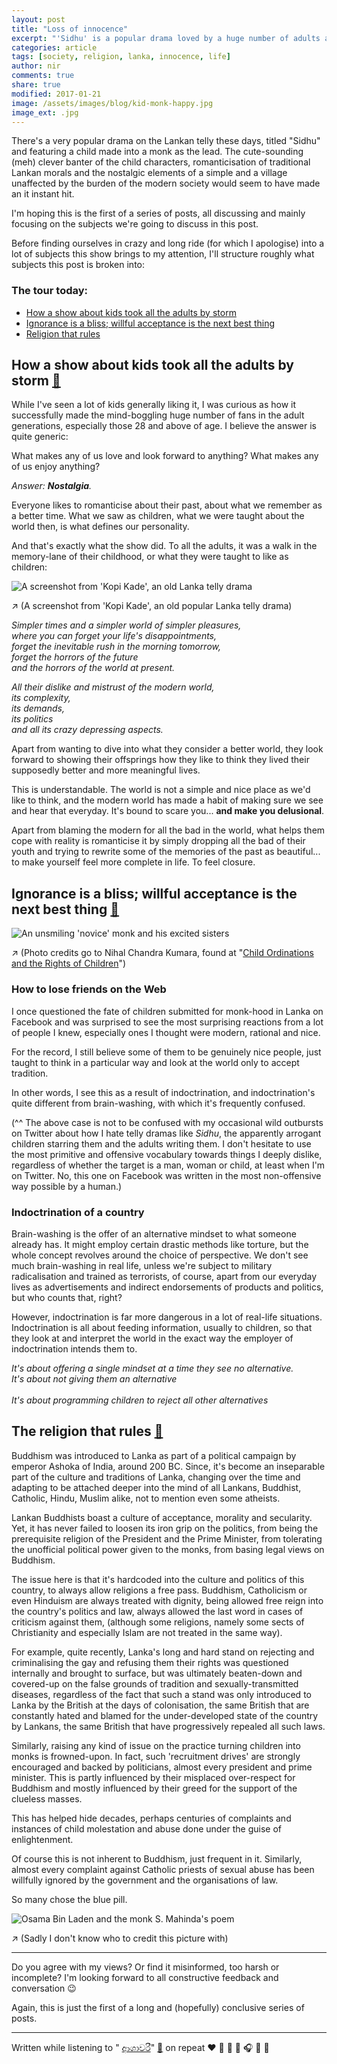 ```yaml
---
layout: post
title: "Loss of innocence"
excerpt: "'Sidhu' is a popular drama loved by a huge number of adults and children alike, but it provoked a search for reality that took me through a number of issues"
categories: article
tags: [society, religion, lanka, innocence, life]
author: nir
comments: true
share: true
modified: 2017-01-21
image: /assets/images/blog/kid-monk-happy.jpg
image_ext: .jpg
---
```


There's a very popular drama on the Lankan telly these days, titled "Sidhu" and featuring a child made into a monk as the lead. The cute-sounding (meh) clever banter of the child characters, romanticisation of traditional Lankan morals and the nostalgic elements of a simple and a village unaffected by the burden of the modern society would seem to have made an it instant hit.

I'm hoping this is the first of a series of posts, all discussing and mainly focusing on the subjects we're going to discuss in this post.

Before finding ourselves in crazy and long ride (for which I apologise) into a lot of subjects this show brings to my attention, I'll structure roughly what subjects this post is broken into:

### The tour today:

- [How a show about kids took all the adults by storm](#nostalgia)
- [Ignorance is a bliss; willful acceptance is the next best thing](#ignorance)
- [Religion that rules](#rule)

<i id='nostalgia' name='nostalgia'></i> 

## How a show about kids took all the adults by storm [:link:](#nostalgia)

While I've seen a lot of kids generally liking it, I was curious as how it successfully made the mind-boggling huge number of fans in the adult generations, especially those 28 and above of age. I believe the answer is quite generic:

What makes any of us love and look forward to anything? What makes any of us enjoy anything?

_Answer: **Nostalgia**._

Everyone likes to romanticise about their past, about what we remember as a better time. What we saw as children, what we were taught about the world then, is what defines our personality.

And that's exactly what the show did. To all the adults, it was a walk in the memory-lane of their childhood, or what they were taught to like as children: 

![A screenshot from 'Kopi Kade', an old Lanka telly drama](/assets/images/blog/tv-kopi-kade.jpg)

:arrow_upper_right: (A screenshot from 'Kopi Kade', an old popular Lanka telly drama)

_Simpler times and a simpler world of simpler pleasures, 
<br>where you can forget your life's disappointments, 
<br>forget the inevitable rush in the morning tomorrow, 
<br>forget the horrors of the future 
<br>and the horrors of the world at present._

_All their dislike and mistrust of the modern world, 
<br>its complexity, 
<br>its demands, 
<br>its politics 
<br>and all its crazy depressing aspects._

Apart from wanting to dive into what they consider a better world, they look forward to showing their offsprings how they like to think they lived their supposedly better and more meaningful lives.

This is understandable. The world is not a simple and nice place as we'd like to think, and the modern world has made a habit of making sure we see and hear that everyday. It's bound to scare you... **and make you delusional**.

Apart from blaming the modern for all the bad in the world, what helps them cope with reality is romanticise it by simply dropping all the bad of their youth and trying to rewrite some of the memories of the past as beautiful... to make yourself feel more complete in life. To feel closure.

<a name="ignorance" id="ignoarnce"></a>

## Ignorance is a bliss; willful acceptance is the next best thing [:link:](#ignorance)

![An unsmiling 'novice' monk and his excited sisters](/assets/images/blog/kid-monk-nervous.jpg)

:arrow_upper_right: (Photo credits go to Nihal Chandra Kumara, found at "[Child Ordinations and the Rights of Children](http://www.infolanka.com/org/srilanka/cult/13.htm)")

### How to lose friends on the Web

I once questioned the fate of children submitted for monk-hood in Lanka on Facebook and was surprised to see the most surprising reactions from a lot of people I knew, especially ones I thought were modern, rational and nice.

For the record, I still believe some of them to be genuinely nice people, just taught to think in a particular way and look at the world only to accept tradition.

In other words, I see this as a result of indoctrination, and indoctrination's quite different from brain-washing, with which it's frequently confused.

(^^ The above case is not to be confused with my occasional wild outbursts on Twitter about how I hate telly dramas like _Sidhu_, the apparently arrogant children starring them and the adults writing them. I don't hesitate to use the most primitive and offensive vocabulary towards things I deeply dislike, regardless of whether the target is a man, woman or child, at least when I'm on Twitter. No, this one on Facebook was written in the most non-offensive way possible by a human.)

### Indoctrination of a country

Brain-washing is the offer of an alternative mindset to what someone already has. It might employ certain drastic methods like torture, but the whole concept revolves around the choice of perspective. We don't see much brain-washing in real life, unless we're subject to military radicalisation and trained as terrorists, of course, apart from our everyday lives as advertisements and indirect endorsements of products and politics, but who counts that, right?

However, indoctrination is far more dangerous in a lot of real-life situations. Indoctrination is all about feeding information, usually to children, so that they look at and interpret the world in the exact way the employer of indoctrination intends them to. 

_It's about offering a single mindset at a time they see no alternative. 
<br>It's about not giving them an alternative
<br>
<br>It's about programming children to reject all other alternatives_

<i id="rule" name="rule"></i>

## The religion that rules [:link:](#rule)

Buddhism was introduced to Lanka as part of a political campaign by emperor Ashoka of India, around 200 BC. Since, it's become an inseparable part of the culture and traditions of Lanka, changing over the time and adapting to be attached deeper into the mind of all Lankans, Buddhist, Catholic, Hindu, Muslim alike, not to mention even some atheists.

Lankan Buddhists boast a culture of acceptance, morality and secularity. Yet, it has never failed to loosen its iron grip on the politics, from being the prerequisite religion of the President and the Prime Minister, from tolerating the unofficial political power given to the monks, from basing legal views on Buddhism.

The issue here is that it's hardcoded into the culture and politics of this country, to always allow religions a free pass. Buddhism, Catholicism or even Hinduism are always treated with dignity, being allowed free reign into the country's politics and law, always allowed the last word in cases of criticism against them, (although some religions, namely some sects of Christianity and especially Islam are not treated in the same way).

For example, quite recently, Lanka's long and hard stand on rejecting and criminalising the gay and refusing them their rights was questioned internally and brought to surface, but was ultimately beaten-down and covered-up on the false grounds of tradition and sexually-transmitted diseases, regardless of the fact that such a stand was only introduced to Lanka by the British at the days of colonisation, the same British that are constantly hated and blamed for the under-developed state of the country by Lankans, the same British that have progressively repealed all such laws.

Similarly, raising any kind of issue on the practice turning children into monks is frowned-upon. In fact, such 'recruitment drives' are strongly encouraged and backed by politicians, almost every president and prime minister. This is partly influenced by their misplaced over-respect for Buddhism and mostly influenced by their greed for the support of the clueless masses.

This has helped hide decades, perhaps centuries of complaints and instances of child molestation and abuse done under the guise of enlightenment.

Of course this is not inherent to Buddhism, just frequent in it. Similarly, almost every complaint against Catholic priests of sexual abuse has been willfully ignored by the government and the organisations of law.

So many chose the blue pill.

![Osama Bin Laden and the monk S. Mahinda's poem](/assets/images/blog/bin-laden-s-mahinda.jpg)

:arrow_upper_right: (Sadly I don't know who to credit this picture with)

---

Do you agree with my views? Or find it misinformed, too harsh or incomplete? I'm looking forward to all constructive feedback and conversation :wink:

Again, this is just the first of a long and (hopefully) conclusive series of posts.

--- 

Written while listening to "
[ආශාවරී](https://www.youtube.com/watch?v=7NcIoemaEJI)" 
[:link:](https://www.youtube.com/watch?v=7NcIoemaEJI) 
on repeat :heart: :blue_heart: :green_heart: :purple_heart: :headphones: :musical_note: :musical_score: